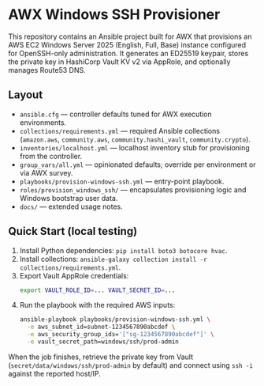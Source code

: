 # AWX Windows SSH Provisioner

This repository contains an Ansible project built for AWX that provisions an AWS EC2 Windows Server 2025 (English, Full, Base) instance configured for OpenSSH-only administration. It generates an ED25519 keypair, stores the private key in HashiCorp Vault KV v2 via AppRole, and optionally manages Route53 DNS.

## Layout
- `ansible.cfg` — controller defaults tuned for AWX execution environments.
- `collections/requirements.yml` — required Ansible collections (`amazon.aws`, `community.aws`, `community.hashi_vault`, `community.crypto`).
- `inventories/localhost.yml` — localhost inventory stub for provisioning from the controller.
- `group_vars/all.yml` — opinionated defaults; override per environment or via AWX survey.
- `playbooks/provision-windows-ssh.yml` — entry-point playbook.
- `roles/provision_windows_ssh/` — encapsulates provisioning logic and Windows bootstrap user data.
- `docs/` — extended usage notes.

## Quick Start (local testing)
1. Install Python dependencies: `pip install boto3 botocore hvac`.
2. Install collections: `ansible-galaxy collection install -r collections/requirements.yml`.
3. Export Vault AppRole credentials:
   ```bash
   export VAULT_ROLE_ID=... VAULT_SECRET_ID=...
   ```
4. Run the playbook with the required AWS inputs:
   ```bash
   ansible-playbook playbooks/provision-windows-ssh.yml \
     -e aws_subnet_id=subnet-1234567890abcdef \
     -e aws_security_group_ids='["sg-1234567890abcdef"]' \
     -e vault_secret_path=windows/ssh/prod-admin
   ```

When the job finishes, retrieve the private key from Vault (`secret/data/windows/ssh/prod-admin` by default) and connect using `ssh -i` against the reported host/IP.

